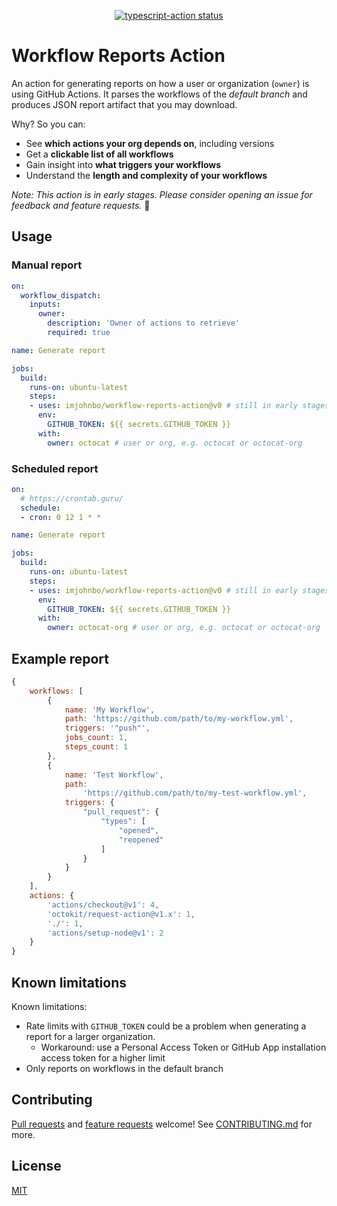 <p align="center">
  <a href="https://github.com/actions/typescript-action/actions"><img alt="typescript-action status" src="https://github.com/actions/typescript-action/workflows/build-test/badge.svg"></a>
</p>

# Workflow Reports Action

An action for generating reports on how a user or organization (`owner`) is using GitHub Actions. It parses the workflows of the _default branch_ and produces JSON report artifact that you may download.

Why? So you can:
- See **which actions your org depends on**, including versions
- Get a **clickable list of all workflows**
- Gain insight into **what triggers your workflows**
- Understand the **length and complexity of your workflows**

_Note: This action is in early stages. Please consider opening an issue for feedback and feature requests._ 🙌

## Usage

### Manual report

```yaml
on:
  workflow_dispatch:
    inputs:
      owner:
        description: 'Owner of actions to retrieve'
        required: true

name: Generate report

jobs:
  build:
    runs-on: ubuntu-latest
    steps:
    - uses: imjohnbo/workflow-reports-action@v0 # still in early stages :-)
      env:
        GITHUB_TOKEN: ${{ secrets.GITHUB_TOKEN }}
      with:
        owner: octocat # user or org, e.g. octocat or octocat-org
```

### Scheduled report

```yaml
on:
  # https://crontab.guru/
  schedule:	
  - cron: 0 12 1 * *

name: Generate report

jobs:
  build:
    runs-on: ubuntu-latest
    steps:
    - uses: imjohnbo/workflow-reports-action@v0 # still in early stages :-)
      env:
        GITHUB_TOKEN: ${{ secrets.GITHUB_TOKEN }}
      with:
        owner: octocat-org # user or org, e.g. octocat or octocat-org
```

## Example report

```js
{
    workflows: [
        {
            name: 'My Workflow',
            path: 'https://github.com/path/to/my-workflow.yml',
            triggers: '"push"',
            jobs_count: 1,
            steps_count: 1
        },
        {
            name: 'Test Workflow',
            path:
                'https://github.com/path/to/my-test-workflow.yml',
            triggers: {
                "pull_request": {
                    "types": [
                        "opened",
                        "reopened"
                    ]
                }
            }
        }
    ],
    actions: {
        'actions/checkout@v1': 4,
        'octokit/request-action@v1.x': 1,
        './': 1,
        'actions/setup-node@v1': 2
    }
}
```

## Known limitations

Known limitations:
- Rate limits with `GITHUB_TOKEN` could be a problem when generating a report for a larger organization.
  - Workaround: use a Personal Access Token or GitHub App installation access token for a higher limit
- Only reports on workflows in the default branch

## Contributing

[Pull requests](https://github.com/imjohnbo/workflow-reports-action/pulls) and [feature requests](https://github.com/imjohnbo/workflow-reports-action/issues) welcome! See [CONTRIBUTING.md](CONTRIBUTING.md) for more.

## License

[MIT](LICENSE)
